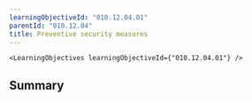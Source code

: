 ```yaml
---
learningObjectiveId: "010.12.04.01"
parentId: "010.12.04"
title: Preventive security measures
---
```


```tsx eval
<LearningObjectives learningObjectiveId={"010.12.04.01"} />
```

## Summary
